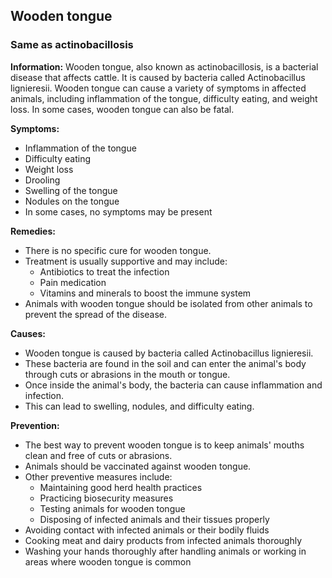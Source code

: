 ## Wooden tongue
### Same as actinobacillosis

**Information:** Wooden tongue, also known as actinobacillosis, is a bacterial disease that affects cattle. It is caused by bacteria called Actinobacillus lignieresii. Wooden tongue can cause a variety of symptoms in affected animals, including inflammation of the tongue, difficulty eating, and weight loss. In some cases, wooden tongue can also be fatal.

**Symptoms:**

* Inflammation of the tongue
* Difficulty eating
* Weight loss
* Drooling
* Swelling of the tongue
* Nodules on the tongue
* In some cases, no symptoms may be present

**Remedies:**

* There is no specific cure for wooden tongue.
* Treatment is usually supportive and may include:
    * Antibiotics to treat the infection
    * Pain medication
    * Vitamins and minerals to boost the immune system
* Animals with wooden tongue should be isolated from other animals to prevent the spread of the disease.

**Causes:**

* Wooden tongue is caused by bacteria called Actinobacillus lignieresii.
* These bacteria are found in the soil and can enter the animal's body through cuts or abrasions in the mouth or tongue.
* Once inside the animal's body, the bacteria can cause inflammation and infection.
* This can lead to swelling, nodules, and difficulty eating.

**Prevention:**

* The best way to prevent wooden tongue is to keep animals' mouths clean and free of cuts or abrasions.
* Animals should be vaccinated against wooden tongue.
* Other preventive measures include:
    * Maintaining good herd health practices
    * Practicing biosecurity measures
    * Testing animals for wooden tongue
    * Disposing of infected animals and their tissues properly
* Avoiding contact with infected animals or their bodily fluids
* Cooking meat and dairy products from infected animals thoroughly
* Washing your hands thoroughly after handling animals or working in areas where wooden tongue is common
